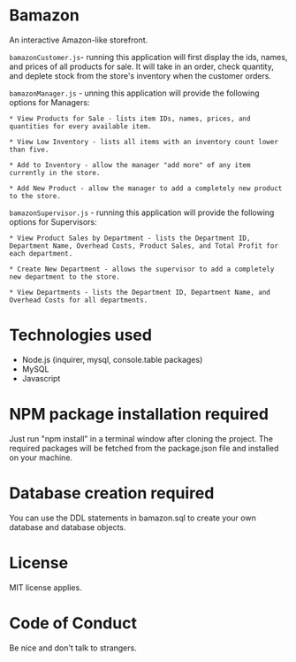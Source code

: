 # Bamazon
An interactive Amazon-like storefront.

`bamazonCustomer.js`- running this application will first display the ids, names, and prices of all products for sale. It will take in an order, check quantity, and deplete stock from the store's inventory when the customer orders.

`bamazonManager.js` - unning this application will provide the following options for Managers:

    * View Products for Sale - lists item IDs, names, prices, and quantities for every available item.
    
    * View Low Inventory - lists all items with an inventory count lower than five.
    
    * Add to Inventory - allow the manager "add more" of any item currently in the store.
    
    * Add New Product - allow the manager to add a completely new product to the store.

`bamazonSupervisor.js` - running this application will provide the following options for Supervisors:

    * View Product Sales by Department - lists the Department ID, Department Name, Overhead Costs, Product Sales, and Total Profit for each department.
   
    * Create New Department - allows the supervisor to add a completely new department to the store.

    * View Departments - lists the Department ID, Department Name, and Overhead Costs for all departments.

# Technologies used
* Node.js (inquirer, mysql, console.table packages)
* MySQL
* Javascript

# NPM package installation required
Just run "npm install" in a terminal window after cloning the project. The required packages will be fetched from the package.json file and installed on your machine.

# Database creation required
You can use the DDL statements in bamazon.sql to create your own database and database objects.

# License
MIT license applies.

# Code of Conduct
Be nice and don't talk to strangers.
